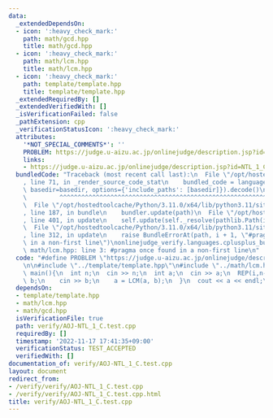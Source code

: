 ```yaml
---
data:
  _extendedDependsOn:
  - icon: ':heavy_check_mark:'
    path: math/gcd.hpp
    title: math/gcd.hpp
  - icon: ':heavy_check_mark:'
    path: math/lcm.hpp
    title: math/lcm.hpp
  - icon: ':heavy_check_mark:'
    path: template/template.hpp
    title: template/template.hpp
  _extendedRequiredBy: []
  _extendedVerifiedWith: []
  _isVerificationFailed: false
  _pathExtension: cpp
  _verificationStatusIcon: ':heavy_check_mark:'
  attributes:
    '*NOT_SPECIAL_COMMENTS*': ''
    PROBLEM: https://judge.u-aizu.ac.jp/onlinejudge/description.jsp?id=NTL_1_C
    links:
    - https://judge.u-aizu.ac.jp/onlinejudge/description.jsp?id=NTL_1_C
  bundledCode: "Traceback (most recent call last):\n  File \"/opt/hostedtoolcache/Python/3.11.0/x64/lib/python3.11/site-packages/onlinejudge_verify/documentation/build.py\"\
    , line 71, in _render_source_code_stat\n    bundled_code = language.bundle(stat.path,\
    \ basedir=basedir, options={'include_paths': [basedir]}).decode()\n          \
    \         ^^^^^^^^^^^^^^^^^^^^^^^^^^^^^^^^^^^^^^^^^^^^^^^^^^^^^^^^^^^^^^^^^^^^^^^^^^^^^^^^^\n\
    \  File \"/opt/hostedtoolcache/Python/3.11.0/x64/lib/python3.11/site-packages/onlinejudge_verify/languages/cplusplus.py\"\
    , line 187, in bundle\n    bundler.update(path)\n  File \"/opt/hostedtoolcache/Python/3.11.0/x64/lib/python3.11/site-packages/onlinejudge_verify/languages/cplusplus_bundle.py\"\
    , line 401, in update\n    self.update(self._resolve(pathlib.Path(included), included_from=path))\n\
    \  File \"/opt/hostedtoolcache/Python/3.11.0/x64/lib/python3.11/site-packages/onlinejudge_verify/languages/cplusplus_bundle.py\"\
    , line 312, in update\n    raise BundleErrorAt(path, i + 1, \"#pragma once found\
    \ in a non-first line\")\nonlinejudge_verify.languages.cplusplus_bundle.BundleErrorAt:\
    \ math/lcm.hpp: line 3: #pragma once found in a non-first line\n"
  code: "#define PROBLEM \"https://judge.u-aizu.ac.jp/onlinejudge/description.jsp?id=NTL_1_C\"\
    \n\n#include \"../template/template.hpp\"\n#include \"../math/lcm.hpp\"\n\nint\
    \ main(){\n  int n;\n  cin >> n;\n  int a;\n  cin >> a;\n  REP(i,n-1){\n    int\
    \ b;\n    cin >> b;\n    a = LCM(a, b);\n  }\n  cout << a << endl;\n}\n"
  dependsOn:
  - template/template.hpp
  - math/lcm.hpp
  - math/gcd.hpp
  isVerificationFile: true
  path: verify/AOJ-NTL_1_C.test.cpp
  requiredBy: []
  timestamp: '2022-11-17 17:41:35+09:00'
  verificationStatus: TEST_ACCEPTED
  verifiedWith: []
documentation_of: verify/AOJ-NTL_1_C.test.cpp
layout: document
redirect_from:
- /verify/verify/AOJ-NTL_1_C.test.cpp
- /verify/verify/AOJ-NTL_1_C.test.cpp.html
title: verify/AOJ-NTL_1_C.test.cpp
---
```

